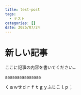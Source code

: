 ```yaml
---
title: test-post
tags:
  - テスト
categories: []
date: 2025/07/24
---
```

# 新しい記事

ここに記事の内容を書いてください...

aaaaaaaaaaaaaaa

くぁｗせｄｒｆｔｇｙふじこｌｐ；
